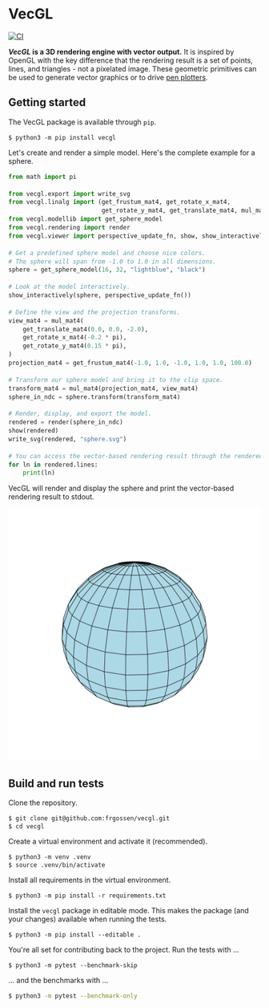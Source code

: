 # VecGL

[![CI](https://github.com/frgossen/vecgl/actions/workflows/ci.yml/badge.svg)](https://github.com/frgossen/vecgl/actions/workflows/ci.yml)

__*VecGL* is a 3D rendering engine with vector output.__
It is inspired by OpenGL with the key difference that the rendering result is a
set of points, lines, and triangles - not a pixelated image. These geometric
primitives can be used to generate vector graphics or to drive
[pen plotters](https://www.generativehut.com/post/axidraw).

## Getting started

The VecGL package is available through `pip`.

```
$ python3 -m pip install vecgl
```

Let's create and render a simple model.
Here's the complete example for a sphere.

```py
from math import pi

from vecgl.export import write_svg
from vecgl.linalg import (get_frustum_mat4, get_rotate_x_mat4,
                          get_rotate_y_mat4, get_translate_mat4, mul_mat4)
from vecgl.modellib import get_sphere_model
from vecgl.rendering import render
from vecgl.viewer import perspective_update_fn, show, show_interactively

# Get a predefined sphere model and choose nice colors.
# The sphere will span from -1.0 to 1.0 in all dimensions.
sphere = get_sphere_model(16, 32, "lightblue", "black")

# Look at the model interactively.
show_interactively(sphere, perspective_update_fn())

# Define the view and the projection transforms.
view_mat4 = mul_mat4(
    get_translate_mat4(0.0, 0.0, -2.0),
    get_rotate_x_mat4(-0.2 * pi),
    get_rotate_y_mat4(0.15 * pi),
)
projection_mat4 = get_frustum_mat4(-1.0, 1.0, -1.0, 1.0, 1.0, 100.0)

# Transform our sphere model and bring it to the clip space.
transform_mat4 = mul_mat4(projection_mat4, view_mat4)
sphere_in_ndc = sphere.transform(transform_mat4)

# Render, display, and export the model.
rendered = render(sphere_in_ndc)
show(rendered)
write_svg(rendered, "sphere.svg")

# You can access the vector-based rendering result through the rendered model.
for ln in rendered.lines:
    print(ln)
```

VecGL will render and display the sphere and print the vector-based rendering
result to stdout.

![This is an image](./sphere.svg)

## Build and run tests

Clone the repository.

```
$ git clone git@github.com:frgossen/vecgl.git
$ cd vecgl
```

Create a virtual environment and activate it (recommended).

```
$ python3 -m venv .venv
$ source .venv/bin/activate
```

Install all requirements in the virtual environment.

```
$ python3 -m pip install -r requirements.txt
```

Install the `vecgl` package in editable mode.
This makes the package (and your changes) available when running the tests.

```
$ python3 -m pip install --editable .
```

You're all set for contributing back to the project.
Run the tests with ...

```
$ python3 -m pytest --benchmark-skip
```

... and the benchmarks with ...

```sh
$ python3 -m pytest --benchmark-only
```
